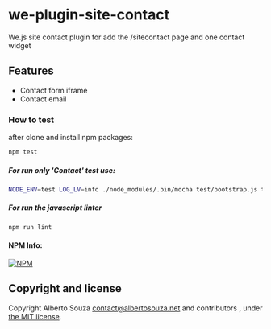 # we-plugin-site-contact

We.js site contact plugin for add the /sitecontact page and one contact widget

## Features

- Contact form iframe
- Contact email

### How to test

after clone and install npm packages:

```sh
npm test
```

##### For run only 'Contact' test use:

```sh
NODE_ENV=test LOG_LV=info ./node_modules/.bin/mocha test/bootstrap.js test/**/*.test.js -g 'contact'
```

##### For run the javascript linter

```sh
npm run lint
```

#### NPM Info:
[![NPM](https://nodei.co/npm/we-plugin-site-contact.png?downloads=true&downloadRank=true&stars=true)](https://nodei.co/npm/we-plugin-site-contact/)

## Copyright and license

Copyright Alberto Souza <contact@albertosouza.net> and contributors , under [the MIT license](LICENSE).
